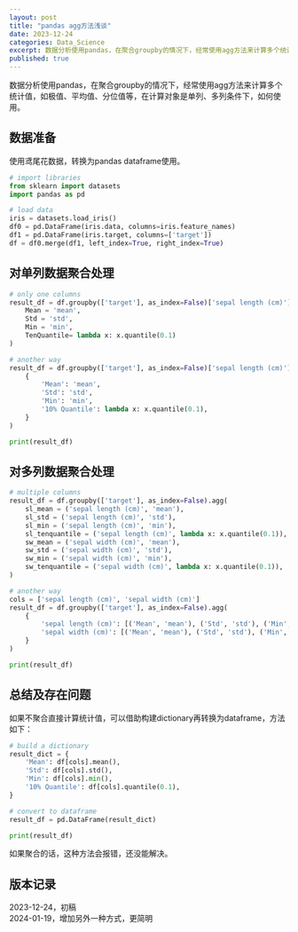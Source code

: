 ```yaml
---
layout: post
title: "pandas agg方法浅谈"
date: 2023-12-24
categories: Data_Science
excerpt: 数据分析使用pandas，在聚合groupby的情况下，经常使用agg方法来计算多个统计值，如极值、平均值、分位值等，在计算对象是单列、多列条件下，如何使用。
published: true
---
```


数据分析使用pandas，在聚合groupby的情况下，经常使用agg方法来计算多个统计值，如极值、平均值、分位值等，在计算对象是单列、多列条件下，如何使用。  

## 数据准备
使用鸢尾花数据，转换为pandas dataframe使用。

``` python
# import libraries
from sklearn import datasets
import pandas as pd

# load data
iris = datasets.load_iris()
df0 = pd.DataFrame(iris.data, columns=iris.feature_names)
df1 = pd.DataFrame(iris.target, columns=['target'])
df = df0.merge(df1, left_index=True, right_index=True)
```

## 对单列数据聚合处理
```python
# only one columns
result_df = df.groupby(['target'], as_index=False)['sepal length (cm)'].agg(
    Mean = 'mean',
    Std = 'std',
    Min = 'min',
    TenQuantile= lambda x: x.quantile(0.1)
)

# another way
result_df = df.groupby(['target'], as_index=False)['sepal length (cm)'].agg(
    {
        'Mean': 'mean',
        'Std': 'std',
        'Min': 'min',
        '10% Quantile': lambda x: x.quantile(0.1),
    }
)

print(result_df)
```

## 对多列数据聚合处理
```python
# multiple columns
result_df = df.groupby(['target'], as_index=False).agg(
    sl_mean = ('sepal length (cm)', 'mean'), 
    sl_std = ('sepal length (cm)', 'std'), 
    sl_min = ('sepal length (cm)', 'min'), 
    sl_tenquantile = ('sepal length (cm)', lambda x: x.quantile(0.1)),
    sw_mean = ('sepal width (cm)', 'mean'), 
    sw_std = ('sepal width (cm)', 'std'), 
    sw_min = ('sepal width (cm)', 'min'), 
    sw_tenquantile = ('sepal width (cm)', lambda x: x.quantile(0.1)),
)

# another way
cols = ['sepal length (cm)', 'sepal width (cm)']
result_df = df.groupby(['target'], as_index=False).agg(
    {
        'sepal length (cm)': [('Mean', 'mean'), ('Std', 'std'), ('Min', 'min'), ('10% Quantile', lambda x: x.quantile(0.1))],
        'sepal width (cm)': [('Mean', 'mean'), ('Std', 'std'), ('Min', 'min'), ('10% Quantile', lambda x: x.quantile(0.1))],
    }
)

print(result_df)
```

## 总结及存在问题
如果不聚合直接计算统计值，可以借助构建dictionary再转换为dataframe，方法如下：    
```python
# build a dictionary
result_dict = {
    'Mean': df[cols].mean(),
    'Std': df[cols].std(),
    'Min': df[cols].min(),
    '10% Quantile': df[cols].quantile(0.1),
}

# convert to dataframe
result_df = pd.DataFrame(result_dict)

print(result_df)
```

如果聚合的话，这种方法会报错，还没能解决。  

## 版本记录
2023-12-24，初稿  
2024-01-19，增加另外一种方式，更简明
